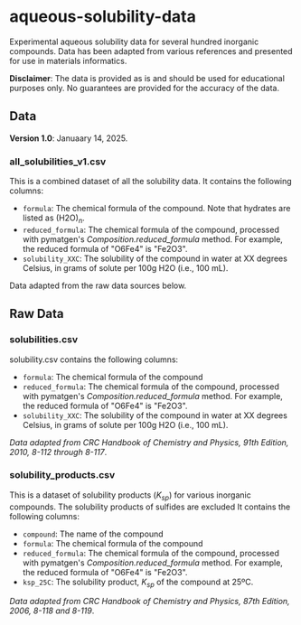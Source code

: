# aqueous-solubility-data

Experimental aqueous solubility data for several hundred inorganic compounds. Data has
been adapted from various references and presented for use in materials informatics.

**Disclaimer**: The data is provided as is and should be used for educational purposes
only. No guarantees are provided for the accuracy of the data.

## Data

**Version 1.0**: Januaary 14, 2025.

### all_solubilities_v1.csv

This is a combined dataset of all the solubility data. It contains the following columns:

- `formula`: The chemical formula of the compound. Note that hydrates are listed as (H2O)$_n$.
- `reduced_formula`: The chemical formula of the compound, processed with pymatgen's *Composition.reduced_formula* method. For example, the reduced formula of "O6Fe4" is "Fe2O3".
- `solubility_XXC`: The solubility of the compound in water at XX degrees Celsius, in
  grams of solute per 100g H2O (i.e., 100 mL).

Data adapted from the raw data sources below.

## Raw Data

### solubilities.csv

solubility.csv contains the following columns:

- `formula`: The chemical formula of the compound
- `reduced_formula`: The chemical formula of the compound, processed with pymatgen's
  *Composition.reduced_formula* method. For example, the reduced formula of "O6Fe4" is
  "Fe2O3".
- `solubility_XXC`: The solubility of the compound in water at XX degrees Celsius, in
  grams of solute per 100g H2O (i.e., 100 mL).

*Data adapted from CRC Handbook of Chemistry and Physics, 91th Edition, 2010, 8-112
through 8-117*.

### solubility_products.csv

This is a dataset of solubility products ($K_{sp}$) for various inorganic compounds. The
solubility products of sulfides are excluded It contains the following columns:

- `compound`: The name of the compound
- `formula`: The chemical formula of the compound
- `reduced_formula`: The chemical formula of the compound, processed with pymatgen's *Composition.reduced_formula* method. For example, the reduced formula of "O6Fe4" is "Fe2O3".
- `ksp_25C`: The solubility product, $K_{sp}$ of the compound at 25ºC.

*Data adapted from CRC Handbook of Chemistry and Physics, 87th Edition, 2006, 8-118 and 8-119*.
